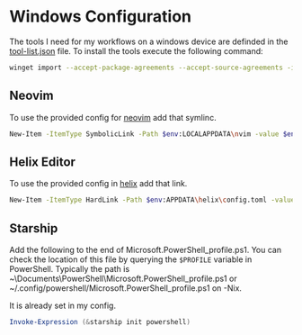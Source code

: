# Windows Configuration

The tools I need for my workflows on a windows device are definded in the [tool-list.json](tool-list.json) file.
To install the tools execute the following command:

```sh
winget import --accept-package-agreements --accept-source-agreements -i .\tool-list.json
```

## Neovim

To use the provided config for [neovim](https://neovim.io/) add that symlinc.

```sh
New-Item -ItemType SymbolicLink -Path $env:LOCALAPPDATA\nvim -value $env:USERPROFILE\.config\nvim\
```

## Helix Editor

To use the provided config in [helix](https://helix-editor.com/) add that link.

```sh
New-Item -ItemType HardLink -Path $env:APPDATA\helix\config.toml -value $env:USERPROFILE\.config\helix\config.toml
```

## Starship

Add the following to the end of Microsoft.PowerShell_profile.ps1. 
You can check the location of this file by querying the `$PROFILE` variable in PowerShell. 
Typically the path is ~\Documents\PowerShell\Microsoft.PowerShell_profile.ps1 or ~/.config/powershell/Microsoft.PowerShell_profile.ps1 on -Nix.

It is already set in my config.

```ps1
Invoke-Expression (&starship init powershell)
```
